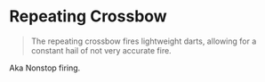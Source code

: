 # Repeating Crossbow

> The repeating crossbow fires lightweight darts, allowing for a constant hail of not very accurate fire.

Aka Nonstop firing.
